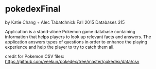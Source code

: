 # pokedexFinal

by Katie Chang + Alec Tabatchnick
Fall 2015 Databases 315

Application is a stand-alone Pokemon game database containing information that helps players to look up relevant facts and answers. The application answers types of questions in order to enhance the playing experience and help the player to try to catch them all.

credit for Pokemon CSV files:
https://github.com/veekun/pokedex/tree/master/pokedex/data/csv
